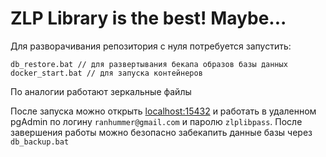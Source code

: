 # ZLP Library is the best! Maybe...

Для разворачивания репозитория с нуля потребуется запустить:

```
db_restore.bat // для развертывания бекапа образов базы данных
docker_start.bat // для запуска контейнеров
```

По аналогии работают зеркальные файлы

После запуска можно открыть <localhost:15432> и работать в удаленном pgAdmin по логину ```ranhummer@gmail.com``` и паролю ```zlplibpass```. После завершения работы можно безопасно забекапить данные базы через ```db_backup.bat```